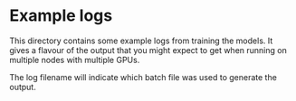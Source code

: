 # Example logs

This directory contains some example logs from training the models.
It gives a flavour of the output that you might expect to get when running on multiple nodes with multiple GPUs.

The log filename will indicate which batch file was used to generate the output.

